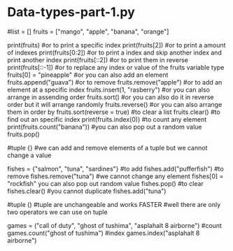 # Data-types-part-1.py

#list = []
fruits = ["mango", "apple", "banana", "orange"]

print(fruits) 
#or to print a specific index 
print(fruits[2]) 
#or to print a amount of indexes
print(fruits[0:2]) 
#or to print a index and skip another index and print another index
print(fruits[::2]) 
#or to print them in reverse
print(fruits[::-1]) 
#or to replace any index or value of the fruits variable type
fruits[0] = "pineapple"
#or you can also add an element
fruits.append("guava") 
#or to remove
fruits.remove("apple")
#or to add an element at a specific index
fruits.insert(1, "rasberry") 
#or you can also arrange in assending order
fruits.sort()
#or you can also do it in reverse order but it will arrange randomly
fruits.reverse()
#or you can also arrange them in order by 
fruits.sort(reverse = true)
#to clear a list
fruits.clear()
#to find out an specific index
print(fruits.index(0))
#to count any element 
print(fruits.count("banana"))
#you can also pop out a random value
fruits.pop()

#tuple {}
#we can add and remove elements of a tuple but we cannot change a value

fishes = {"salmon", "tuna", "sardines"}
#to add 
fishes.add("pufferfish")
#to remove
fishes.remove("tuna")
#we cannot change any element
fishes[0] = "rockfish"
you can also pop out random value
fishes.pop()
#to clear
fishes.clear()
#you cannot duplicate
fishes.add("tuna")

#tuple ()
#tuple are unchangeable and works FASTER
#well there are only two operators we can use on tuple

games = ("call of duty", "ghost of tushima", "asplahalt 8 airborne")
#count
games.count("ghost of tushima")
#index
games.index("asplahalt 8 airborne")
